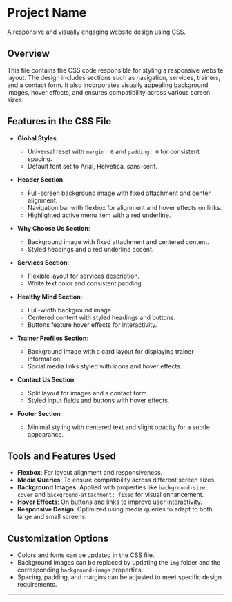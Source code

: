 # Project Name

A responsive and visually engaging website design using CSS.

## Overview

This file contains the CSS code responsible for styling a responsive website layout. The design includes sections such as navigation, services, trainers, and a contact form. It also incorporates visually appealing background images, hover effects, and ensures compatibility across various screen sizes.

## Features in the CSS File

- **Global Styles**:
  - Universal reset with `margin: 0` and `padding: 0` for consistent spacing.
  - Default font set to Arial, Helvetica, sans-serif.

- **Header Section**:
  - Full-screen background image with fixed attachment and center alignment.
  - Navigation bar with flexbox for alignment and hover effects on links.
  - Highlighted active menu item with a red underline.

- **Why Choose Us Section**:
  - Background image with fixed attachment and centered content.
  - Styled headings and a red underline accent.

- **Services Section**:
  - Flexible layout for services description.
  - White text color and consistent padding.

- **Healthy Mind Section**:
  - Full-width background image.
  - Centered content with styled headings and buttons.
  - Buttons feature hover effects for interactivity.

- **Trainer Profiles Section**:
  - Background image with a card layout for displaying trainer information.
  - Social media links styled with icons and hover effects.

- **Contact Us Section**:
  - Split layout for images and a contact form.
  - Styled input fields and buttons with hover effects.

- **Footer Section**:
  - Minimal styling with centered text and slight opacity for a subtle appearance.

## Tools and Features Used

- **Flexbox**: For layout alignment and responsiveness.
- **Media Queries**: To ensure compatibility across different screen sizes.
- **Background Images**: Applied with properties like `background-size: cover` and `background-attachment: fixed` for visual enhancement.
- **Hover Effects**: On buttons and links to improve user interactivity.
- **Responsive Design**: Optimized using media queries to adapt to both large and small screens.

## Customization Options

- Colors and fonts can be updated in the CSS file.
- Background images can be replaced by updating the `img` folder and the corresponding `background-image` properties.
- Spacing, padding, and margins can be adjusted to meet specific design requirements.

---


